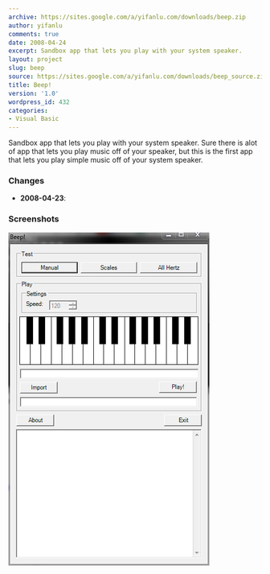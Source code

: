 ```yaml
---
archive: https://sites.google.com/a/yifanlu.com/downloads/beep.zip
author: yifanlu
comments: true
date: 2008-04-24
excerpt: Sandbox app that lets you play with your system speaker.
layout: project
slug: beep
source: https://sites.google.com/a/yifanlu.com/downloads/beep_source.zip
title: Beep!
version: '1.0'
wordpress_id: 432
categories:
- Visual Basic
---
```


Sandbox app that lets you play with your system speaker. Sure there is alot of app that lets you play music off of your speaker, but this is the first app that lets you play simple music off of your system speaker.

### Changes

* **2008-04-23**: 

### Screenshots

![Screen 0](/images/2012/01/beep_screen.png)

